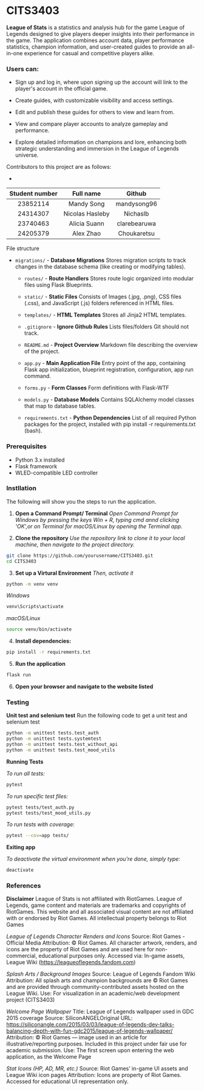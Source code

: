# CITS3403

**League of Stats** is a statistics and analysis hub for the game League of Legends designed to give players deeper insights into their performance in the game. The application combines account data, player performance statistics, champion information, and user-created guides to provide an all-in-one experience for casual and competitive players alike.

### Users can:

- Sign up and log in, where upon signing up the account will link to the player's account in the official game.

- Create guides, with customizable visibility and access settings.

- Edit and publish these guides for others to view and learn from.

- View and compare player accounts to analyze gameplay and performance.

- Explore detailed information on champions and lore, enhancing both strategic understanding and immersion in the League of Legends universe.


Contributors to this project are as follows:

-
|   Student number  | Full name  | Github   |
|   :---:  | :---:           | :---:        |
| 23852114 | Mandy Song	     | mandysong96 |
| 24314307 | Nicolas Hasleby | Nichaslb     |
| 23740463 | Alicia Suann    | clarebearuwa  |
| 24205379 | Alex Zhao       | Choukaretsu  |


File structure

- `migrations/` - **Database Migrations** Stores migration scripts to track changes in the database schema (like creating or modifying tables).
  - `routes/` - **Route Handlers** Stores route logic organized into modular files using Flask Blueprints.
  - `static/` - **Static Files** Consists of Images (.jpg, .png), CSS files (.css), and JavaScript (.js) folders referenced in HTML files.
  - `templates/` -  **HTML Templates** Stores all Jinja2 HTML templates.

  - `.gitignore` - **Ignore Github Rules** Lists files/folders Git should not track.
  - `README.md` - **Project Overview** Markdown file describing the overview of the project.
  - `app.py` - **Main Application File** Entry point of the app, containing Flask app initialization, blueprint registration, configuration, app run command.
  - `forms.py` - **Form Classes** Form definitions with Flask-WTF
  - `models.py` - **Database Models** Contains SQLAlchemy model classes that map to database tables.
  - `requirements.txt` - **Python Dependencies** List of all required Python packages for the project, installed with pip install -r requirements.txt (bash).


### Prerequisites

- Python 3.x installed
- Flask framework
- WLED-compatible LED controller

### Instllation

The following will show you the steps to run the application.

1. **Open a Command Prompt/ Terminal**
*Open Command Prompt for Windows by pressing the keys Win + R, typing cmd annd clicking 'OK',or on Terminal for macOS/Linux by opening the Terminal app.*

2. **Clone the repository**
*Use the repository link to clone it to your local machine, then navigate to the project directory.*
```bash
git clone https://github.com/yourusername/CITS3403.git
cd CITS3403
```

3. **Set up a Virtural Environment**
*Then, activate it*
```bash
python -m venv venv
```
*Windows*
```bash
venv\Scripts\activate
```
*macOS/Linux*
```bash
source venv/bin/activate
```

4. **Install dependencies:**
```bash
pip install -r requirements.txt
```

5. **Run the application**
```bash
flask run
```

6. **Open your browser and navigate to the website listed**



### Testing

**Unit test and selenium test**
Run the following code to get a unit test and selenium test
```bash
python -m unittest tests.test_auth
python -m unittest tests.systemtest 
python -m unittest tests.test_without_api
python -m unittest tests.test_mood_utils
```


**Running Tests**

*To run all tests:*
```bash
pytest
```

*To run specific test files:*
```bash
pytest tests/test_auth.py
pytest tests/test_mood_utils.py
```

*To run tests with coverage:*
```bash
pytest --cov=app tests/
```

**Exiting app**

*To deactivate the virtual environment when you're done, simply type:*
```bash
deactivate
```

### References


**Disclaimer**
League of Stats is not affiliated with RiotGames.
League of Legends, game content and materials are trademarks and copyrights of RiotGames.
This website and all associated visual content are not affiliated with or endorsed by Riot Games. All intellectual property belongs to Riot Games

*League of Legends Character Renders and Icons*
Source: Riot Games - Official Media
Attribution: © Riot Games. All character artwork, renders, and icons are the property of Riot Games and are used here for non-commercial, educational purposes only.
Accessed via: In-game assets, League Wiki (https://leagueoflegends.fandom.com)

*Splash Arts / Background Images*
Source: League of Legends Fandom Wiki
Attribution: All splash arts and champion backgrounds are © Riot Games and are provided through community-contributed assets hosted on the League Wiki.
Use: For visualization in an academic/web development project (CITS3403)

*Welcome Page Wallpaper*
Title: League of Legends wallpaper used in GDC 2015 coverage
Source: SiliconANGELOriginal URL: https://siliconangle.com/2015/03/03/league-of-legends-dev-talks-balancing-depth-with-fun-gdc2015/league-of-legends-wallpaper/
Attribution: © Riot Games — image used in an article for illustrative/reporting purposes. Included in this project under fair use for academic submission.
Use: The first screen upon entering the web application, as the Welcome Page

*Stat Icons (HP, AD, MR, etc.)*
Source: Riot Games’ in-game UI assets and League Wiki icon pages
Attribution: Icons are property of Riot Games. Accessed for educational UI representation only.
